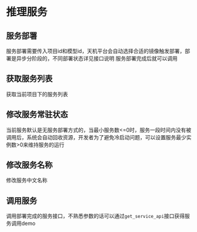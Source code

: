 # 推理服务

## 服务部署
服务部署需要传入项目id和模型id，天机平台会自动选择合适的镜像触发部署，部署是异步分阶段的，不同部署状态详见接口说明
服务部署完成后就可以调用

## 获取服务列表
获取当前项目下的服务列表

## 修改服务常驻状态
当前服务默认是无服务部署方式的，当最小服务数<=0时，服务一段时间内没有被调用后，系统会自动回收资源，开发者为了避免冷启动问题，可以设置服务最少实例数>0来维持服务的运行

## 修改服务名称
修改服务中文名称

## 调用服务
调用部署完成的服务接口，不熟悉参数的话可以通过`get_service_api`接口获得服务调用demo

